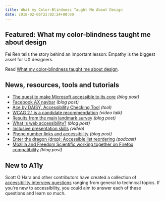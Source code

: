 ```yaml
---
title: What my Color-Blindness Taught Me About Design
date: 2018-02-05T22:02:24+00:00
---
```


## Featured: What my color-blindness taught me about design

Fei Ren tells the story behind an important lesson: Empathy is the biggest asset for UX designers.

Read [What my color-blindness taught me about design](https://uxdesign.cc/what-my-color-blindness-taught-me-about-design-d3009a93ff9c).

## News, resources, tools and tutorials

* [The quest to make Microsoft accessible to its core](https://www.microsoft.com/itshowcase/blog/quest-make-microsoft-accessible-core/) _(blog post)_
* [Facebook AX navbar](https://a11ywins.tumblr.com/post/170270963528/facebook-ax-navbar) _(blog post)_
* [Ace by DAISY, Accessibility Checking Tool](https://inclusivepublishing.org/toolbox/accessibility-checker/) _(tool)_
* [WCAG 2.1 is a candidate recommendation](https://www.w3.org/blog/2018/01/wcag21-cr/) _(video talk)_
* [Results from the main landmark survey](https://developer.paciellogroup.com/blog/2018/01/results-from-the-main-landmark-survey/) _(blog post)_
* [What is web accessibility?](https://www.nomensa.com/blog/2018/what-web-accessibility) _(blog post)_
* [Inclusive presentation skills](https://www.youtube.com/watch?v=4uiBYqW4mj8) _(video)_
* [Phone number links and accessibility](http://allthingssmitty.com/2018/01/29/phone-number-links-and-accessibility/) _(blog post)_
* [Enter the dragon (drop): Accessible list reordering](https://www.smashingmagazine.com/2018/01/dragon-drop-accessible-list-reordering/) _(podcast)_
* [Mozilla and Freedom Scientific working together on Firefox compatibility](http://blog.freedomscientific.com/mozilla-and-freedom-scientific-working-together-on-firefox-compatibility/) _(blog post)_

## New to A11y

Scott O'Hara and other contributors have created a collection of [accessibility interview questions](https://github.com/scottaohara/accessibility_interview_questions) ranging from general to technical topics. If you're new to accessibility, you could aim to answer each of these questions and learn so much.